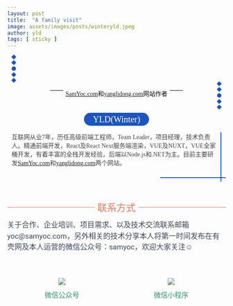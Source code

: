 ```yaml
---
layout: post
title:  "A family visit"
image: assets/images/posts/winteryld.jpeg
author: yld
tags: [ sticky ]
---
```


<section data-role="outer" label="Powered by 365editor" style="font-family:微软雅黑;font-size:16px;"><section class="KolEditor" style="
margin-top: 20px;position: relative;margin:  auto;" data-tools-id="80381"><section style="
/* margin-bottom: -30px; */display:-webkit-flex;display:-moz-flex;display:-ms-flex;display:-o-flex;-webkit-flex-direction: column;-moz-flex-direction: column;-ms-flex-direction: column;-o-flex-direction: column;width:30px;-webkit-align-items: center;-moz-align-items: center;-ms-align-items: center;-o-align-items: center;"><section style="width:8px;height:8px;background:rgb(29,84,190);transform: rotate(45deg);-webkit-transform: rotate(45deg);-moz-transform: rotate(45deg);-ms-transform: rotate(45deg);-o-transform: rotate(45deg);"></section><section style="width:8px;height:8px;background:rgb(29,84,190);margin-top:5px;transform: rotate(45deg);-webkit-transform: rotate(45deg);-moz-transform: rotate(45deg);-ms-transform: rotate(45deg);-o-transform: rotate(45deg);"></section><section style="width: 10px; height: 10px; background: rgb(29, 84, 190); border-radius: 100%; margin-top: 5px; box-sizing: border-box;"></section><section style="width:8px;height:8px;background:rgb(29,84,190);margin-top:5px;transform: rotate(45deg);-webkit-transform: rotate(45deg);-moz-transform: rotate(45deg);-ms-transform: rotate(45deg);-o-transform: rotate(45deg);"></section><section style="width:8px;height:8px;background:rgb(29,84,190);margin-top:5px;transform: rotate(45deg);-webkit-transform: rotate(45deg);-moz-transform: rotate(45deg);-ms-transform: rotate(45deg);-o-transform: rotate(45deg);"></section></section><section style="display:-webkit-flex;display:-moz-flex;display:-ms-flex;display:-o-flex;-webkit-flex-direction: column;-moz-flex-direction: column;-ms-flex-direction: column;-o-flex-direction: column;width:30px;-webkit-align-items: center;-moz-align-items: center;-ms-align-items: center;-o-align-items: center;margin-left:auto;"><section style="width:8px;height:8px;background:rgb(29,84,190);transform: rotate(45deg);-webkit-transform: rotate(45deg);-moz-transform: rotate(45deg);-ms-transform: rotate(45deg);-o-transform: rotate(45deg);"></section><section style="width:8px;height:8px;background:rgb(29,84,190);margin-top:5px;transform: rotate(45deg);-webkit-transform: rotate(45deg);-moz-transform: rotate(45deg);-ms-transform: rotate(45deg);-o-transform: rotate(45deg);"></section><section style="width: 10px; height: 10px; background: rgb(29, 84, 190); border-radius: 100%; margin-top: 5px; box-sizing: border-box;"></section><section style="width:8px;height:8px;background:rgb(29,84,190);margin-top:5px;transform: rotate(45deg);-webkit-transform: rotate(45deg);-moz-transform: rotate(45deg);-ms-transform: rotate(45deg);-o-transform: rotate(45deg);"></section><section style="width:8px;height:8px;background:rgb(29,84,190);margin-top:5px;transform: rotate(45deg);-webkit-transform: rotate(45deg);-moz-transform: rotate(45deg);-ms-transform: rotate(45deg);-o-transform: rotate(45deg);"></section></section><section style="
text-align: center;margin-top: -60px;"><section style="
padding-bottom: 30px;display:-webkit-flex;display:-moz-flex;display:-ms-flex;display:-o-flex;-webkit-align-items:center;-moz-align-items:center;-ms-align-items:center;-o-align-items:center;-webkit-justify-content: center;-moz-justify-content: center;-ms-justify-content: center;-o-justify-content: center;"><section style="width:30px;height:1px;background:rgb(6,6,6);"></section><section style="margin:0 5px;"><p class="brush active" style="
font-size:14px;color:rgb(6,6,6);min-width:1px;margin-bottom: 0;"><a href="https://www.samyoc.com">SamYoc.com</a>和<a href="http://www.yanglidong.com">yanglidong.com</a>网站作者</p></section><section style="width:30px;height:1px;background:rgb(6,6,6);"></section></section><section style="margin-top: 5px;display: inline-block;background: rgb(29, 84, 190);padding: 0px 20px;border-radius: 15px;line-height: 30px;box-sizing: border-box;max-height:  30px;"><p class="white title" style="font-size:20px;color:rgb(255,255,255);min-width:1px;max-height:  30px;margin: 0;">YLD(Winter)</p></section></section><section style="margin: 15px 10px 0px; border-right: 2px solid rgb(29, 84, 190); padding-bottom: 20px; padding-right: 3px; box-sizing: border-box;"><p class="brush active" style="font-size:14px;color:rgb(66,66,66);min-width:1px;">互联网从业<span id="workyear">7</span>年，历任高级前端工程师，Team Leader，项目经理，技术负责人。精通前端开发，React及React Next服务端渲染，VUE及NUXT，VUE全家桶开发，有着丰富的全栈开发经验，后端以Node.js和.NET为主。目前主要研发<a href="https://www.samyoc.com">SamYoc.com</a>和<a href="http://www.yanglidong.com">yanglidong.com</a>两个网站。</p></section><section style="width:30%;height:2px;background:rgb(29,84,190);margin-left:auto;margin-top:-10px;"></section></section><p><br></p><section class="KolEditor" style="font-family: Arial;border: 0px none;padding: 0px;position: relative;box-sizing: border-box;max-width:  600px;margin:  auto;" data-tools-id="61842"><section style="margin: 0px auto;"><section style="text-align: center;"><span style="color:#e27961"><span style="font-size: 22px; background-color: rgb(254, 254, 254);">&nbsp;联系方式&nbsp;</span></span></section><section style="color: rgb(255, 255, 255); margin-top: -30px; text-align: center; text-decoration: inherit; border-color: rgb(226, 121, 97); box-sizing: border-box; width: 100%;"><section style="margin-top: 15px; box-sizing: border-box; color: inherit; text-align: left;"><section style="border-bottom-width: 1px; border-bottom-style: solid; width: 100%; border-color: rgb(226, 121, 97); box-sizing: border-box; color: inherit;"></section></section></section><section style="color: rgb(49, 147, 105); margin-top: 28px;" data-style="text-align: center; line-height: 1.2em;color: rgb(127, 127, 127);"><p style="text-align: left; line-height: 1.6em;"><span style="color: rgb(60, 72, 88); font-family: Roboto, Helvetica, Arial, sans-serif; font-size: 16.8px;">关于合作、企业培训、项目需求、以及技术交流联系邮箱yoc@samyoc.com，另外相关的技术分享本人将第一时间发布在有壳网及本人运营的微信公众号：samyoc，欢迎大家关注☺</span></p><p style="text-align: left; line-height: 1.6em;"><br></p><p style="text-align: left; line-height: 1.6em;"><span style="color: rgb(60, 72, 88); font-family: Roboto, Helvetica, Arial, sans-serif; font-size: 16.8px;"></span></p><section class="KolEditor" style="position: relative;" data-tools-id="47829"><section style="display:-webkit-flex;display:-moz-flex;display:-ms-flex;display:-o-flex;-webkit-align-items:flex-end;-moz-align-items:flex-end;-ms-align-items:flex-end;-o-align-items:flex-end;-webkit-justify-content:space-around;-moz-justify-content:space-around;-ms-justify-content:space-around;-o-justify-content:space-around;"><section style="flex:1;"><section style="margin:0px 10px;text-align:center;max-width: 200px;margin:  auto;padding:  0 10px;"><img src="https://www.samyoc.com/uploads/users/3/images/1519371002431.jpg" class="KolImg" style="max-width: 100%; height: auto;"></section><p style="font-size:16px;margin:10px auto;text-align:center;">微信公众号</p></section><section style="flex:1;"><section style="margin:0px 10px;text-align:center;max-width: 200px;margin:  auto;padding: 0 10px;"><img src="https://www.samyoc.com/uploads/users/3/images/1519370974665.jpg" class="KolImg" style="max-width: 100%; height: auto;"></section><p style="font-size:16px;margin:10px auto;text-align:center;">微信小程序</p></section></section></section></section></section></section><p><br></p></section>
<script>
  var workyear = document.getElementById("workyear");
  workyear.innerText = new Date().getFullYear() - 2012;
</script>
